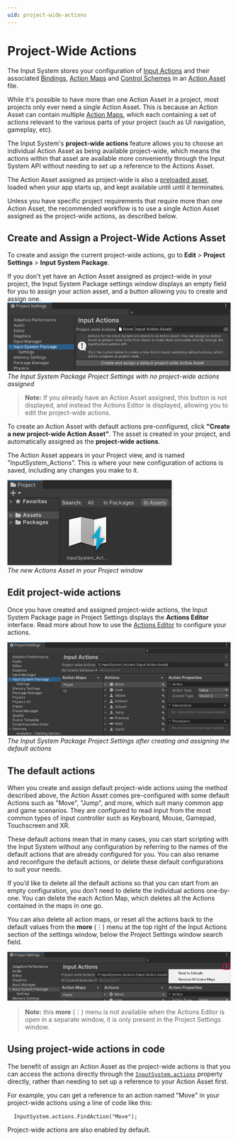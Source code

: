 ```yaml
---
uid: project-wide-actions
---
```

# Project-Wide Actions

The Input System stores your configuration of [Input Actions](Actions.md) and their associated [Bindings](ActionBindings.md), [Action Maps](ActionsEditor.html#configure-action-maps) and [Control Schemes](ActionBindings.md#control-schemes) in an [Action Asset](ActionAssets.md) file.

While it's possible to have more than one Action Asset in a project, most projects only ever need a single Action Asset. This is because an Action Asset can contain multiple [Action Maps](ActionsEditor.html#configure-action-maps), which each containing a set of actions relevant to the various parts of your project (such as UI navigation, gameplay, etc).

The Input System's **project-wide actions** feature allows you to choose an individual Action Asset as being available project-wide, which means the actions within that asset are available more conveniently through the Input System API without needing to set up a reference to the Actions Asset.

The Action Asset assigned as project-wide is also a [preloaded asset](https://docs.unity3d.com/ScriptReference/PlayerSettings.GetPreloadedAssets.html), loaded when your app starts up, and kept available until until it terminates.

Unless you have specific project requirements that require more than one Action Asset, the recommended workflow is to use a single Action Asset assigned as the project-wide actions, as described below.

## Create and Assign a Project-Wide Actions Asset

To create and assign the current project-wide actions, go to **Edit** > **Project Settings** > **Input System Package**.

If you don't yet have an Action Asset assigned as project-wide in your project, the Input System Package settings window displays an empty field for you to assign your action asset, and a button allowing you to create and assign one.
![image alt text](./Images/InputSettingsNoProjectWideAsset.png)</br>
*The Input System Package Project Settings with no project-wide actions assigned*

> **Note:** If you already have an Action Asset assigned, this button is not displayed, and instead the Actions Editor is displayed, allowing you to edit the project-wide actions.

To create an Action Asset with default actions pre-configured, click  **"Create a new project-wide Action Asset"**. The asset is created in your project, and automatically assigned as the **project-wide actions**.

The Action Asset appears in your Project view, and is named "InputSystem_Actions". This is where your new configuration of actions is saved, including any changes you make to it.

![](images/InputSystemActionsAsset.png)<br/>
*The new Actions Asset in your Project window*

## Edit project-wide actions

Once you have created and assigned project-wide actions, the Input System Package page in Project Settings displays the **Actions Editor** interface. Read more about how to use the [Actions Editor](ActionsEditor.md) to configure your actions.

![image alt text](./Images/ProjectSettingsInputActionsSimpleShot.png)
*The Input System Package Project Settings after creating and assigning the default actions*

## The default actions

When you create and assign default project-wide actions using the method described above, the Action Asset comes pre-configured with some default Actions such as "Move", "Jump", and more, which suit many common app and game scenarios. They are configured to read input from the most common types of input controller such as Keyboard, Mouse, Gamepad, Touchscreen and XR.

These default actions mean that in many cases, you can start scripting with the Input System without any configuration by referring to the names of the default actions that are already configured for you. You can also rename and reconfigure the default actions, or delete these default configurations to suit your needs.

If you’d like to delete all the default actions so that you can start from an empty configuration, you don’t need to delete the individual actions one-by-one. You can delete the each Action Map, which deletes all the Actions contained in the maps in one go.

You can also delete all action maps, or reset all the actions back to the default values from the **more** (⋮) menu at the top right of the Input Actions section of the settings window, below the Project Settings window search field.

![The Input Actions **more** menu as displayed in the Project Settings window](images/InputActionsSettingsMoreMenu.png)

> **Note:** this **more** (⋮) menu is not available when the Actions Editor is open in a separate window, it is only present in the Project Settings window.

## Using project-wide actions in code

The benefit of assign an Action Asset as the project-wide actions is that you can access the actions directly through the [`InputSystem.actions`](../api/UnityEngine.InputSystem.InputSystem.html) property directly, rather than needing to set up a reference to your Action Asset first.

For example, you can get a reference to an action named "Move" in your project-wide actions using a line of code like this:

```
  InputSystem.actions.FindAction("Move");
```

Project-wide actions are also enabled by default.
